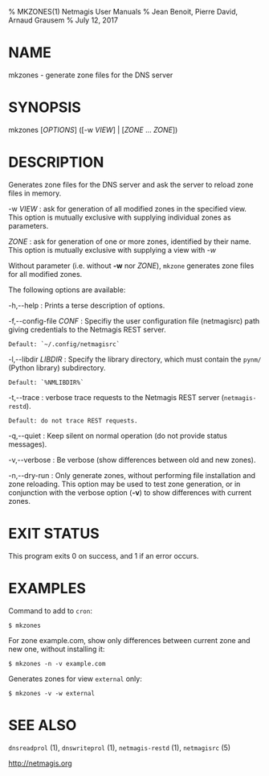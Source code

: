 % MKZONES(1) Netmagis User Manuals
% Jean Benoit, Pierre David, Arnaud Grausem
% July 12, 2017

# NAME

mkzones - generate zone files for the DNS server


# SYNOPSIS

mkzones [*OPTIONS*] ([-w *VIEW*] | [*ZONE* ... *ZONE*])


# DESCRIPTION

Generates zone files for the DNS server and ask the server to reload
zone files in memory.


-w *VIEW*
  : ask for generation of all modified zones in the specified view.
    This option is mutually exclusive with supplying individual
    zones as parameters.

*ZONE*
  : ask for generation of one or more zones, identified by their
    name.
    This option is mutually exclusive with supplying a view with
    _-w_

Without parameter (i.e. without **-w** nor *ZONE*), `mkzone` generates
zone files for all modified zones.

The following options are available:

-h,--help
  : Prints a terse description of options.

-f,--config-file *CONF*
  : Specifiy the user configuration file (netmagisrc) path giving
    credentials to the Netmagis REST server.

    Default: `~/.config/netmagisrc`

-l,--libdir *LIBDIR*
  : Specify the library directory, which must contain the
    `pynm/` (Python library) subdirectory.

    Default: `%NMLIBDIR%`

-t,--trace
  : verbose trace requests to the Netmagis REST server (`netmagis-restd`).

    Default: do not trace REST requests.

-q,--quiet
  : Keep silent on normal operation (do not provide status messages).

-v,--verbose
  : Be verbose (show differences between old and new zones).

-n,--dry-run
  : Only generate zones, without performing file installation and zone
    reloading. This option may be used to test zone generation, or
    in conjunction with the verbose option (**-v**) to show differences
    with current zones.


# EXIT STATUS

This program exits 0 on success, and 1 if an error occurs.


# EXAMPLES

Command to add to `cron`:

    $ mkzones

For zone example.com, show only differences between current zone
and new one, without installing it:

    $ mkzones -n -v example.com

Generates zones for view `external` only:

    $ mkzones -v -w external

# SEE ALSO

`dnsreadprol` (1),
`dnswriteprol` (1),
`netmagis-restd` (1),
`netmagisrc` (5)

<http://netmagis.org>
